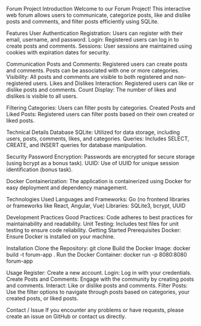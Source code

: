 Forum Project
Introduction
Welcome to our Forum Project! This interactive web forum allows users to communicate, categorize posts, like and dislike posts and comments, and filter posts efficiently using SQLite.

Features
User Authentication
Registration: Users can register with their email, username, and password.
Login: Registered users can log in to create posts and comments.
Sessions: User sessions are maintained using cookies with expiration dates for security.

Communication
Posts and Comments: Registered users can create posts and comments. Posts can be associated with one or more categories.
Visibility: All posts and comments are visible to both registered and non-registered users.
Likes and Dislikes
Interaction: Registered users can like or dislike posts and comments.
Count Display: The number of likes and dislikes is visible to all users.

Filtering
Categories: Users can filter posts by categories.
Created Posts and Liked Posts: Registered users can filter posts based on their own created or liked posts.

Technical Details
Database
SQLite: Utilized for data storage, including users, posts, comments, likes, and categories.
Queries: Includes SELECT, CREATE, and INSERT queries for database manipulation.

Security
Password Encryption: Passwords are encrypted for secure storage (using bcrypt as a bonus task).
UUID: Use of UUID for unique session identification (bonus task).

Docker
Containerization: The application is containerized using Docker for easy deployment and dependency management.

Technologies Used
Languages and Frameworks: Go (no frontend libraries or frameworks like React, Angular, Vue)
Libraries: SQLite3, bcrypt, UUID

Development Practices
Good Practices: Code adheres to best practices for maintainability and readability.
Unit Testing: Includes test files for unit testing to ensure code reliability.
Getting Started
Prerequisites
Docker: Ensure Docker is installed on your machine.

Installation
Clone the Repository: git clone <repository-url>
Build the Docker Image: docker build -t forum-app .
Run the Docker Container: docker run -p 8080:8080 forum-app

Usage
Register: Create a new account.
Login: Log in with your credentials.
Create Posts and Comments: Engage with the community by creating posts and comments.
Interact: Like or dislike posts and comments.
Filter Posts: Use the filter options to navigate through posts based on categories, your created posts, or liked posts.

Contact / Issue
If you encounter any problems or have requests, please create an issue on GitHub or contact us directly.

